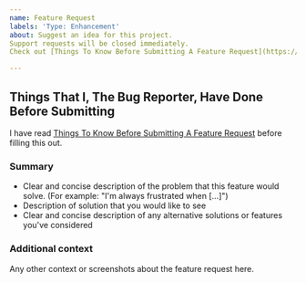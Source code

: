 ```yaml
---
name: Feature Request
labels: 'Type: Enhancement'
about: Suggest an idea for this project.
Support requests will be closed immediately.
Check out [Things To Know Before Submitting A Feature Request](https://github.com/pi-top/pi-top-Python-API/wiki/Things-To-Know-Before-Submitting-A-Feature-Request) before filling this out.

---
```


## Things That I, The Bug Reporter, Have Done Before Submitting
I have read [Things To Know Before Submitting A Feature Request](https://github.com/pi-top/pi-top-Python-API/wiki/Things-To-Know-Before-Submitting-A-Feature-Request) before filling this out.

### Summary
* Clear and concise description of the problem that this feature would solve. (For example: "I'm always frustrated when [...]")
* Description of solution that you would like to see
* Clear and concise description of any alternative solutions or features you've considered

### Additional context
Any other context or screenshots about the feature request here.
